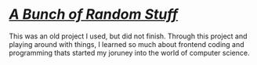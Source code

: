 # [***A Bunch of Random Stuff***](https://shanmuga1980.github.io/abunchofrandomstuff/) 
This was an old project I used, but did not finish. Through this project and playing around with things, I learned so much about frontend coding and programming thats started my joruney into the world of computer science.
